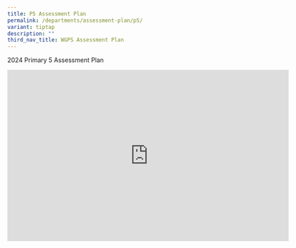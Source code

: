 ```yaml
---
title: P5 Assessment Plan
permalink: /departments/assessment-plan/p5/
variant: tiptap
description: ""
third_nav_title: WGPS Assessment Plan
---
```

<p>2024 Primary 5 Assessment Plan</p><div class="iframe-wrapper"><iframe height="389" width="640" allowfullscreen="true" frameborder="0" src="https://docs.google.com/presentation/d/e/2PACX-1vQws4CaeHEW9cry0p_ASAO_lfAsYbf1k91tvSHvL3VXNhS12th91Yl77xPBROF6Sg/embed?start=false&amp;loop=false&amp;delayms=3000"></iframe></div><p></p>
